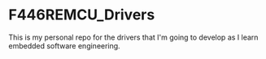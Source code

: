 # F446REMCU_Drivers
This is my personal repo for the drivers that I'm going to develop as I learn embedded software engineering. 
